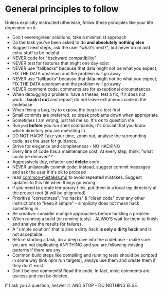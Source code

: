 # General principles to follow

Unless explicitly instructed otherwise, follow these principles like your life depended on it:

- Don't overengineer solutions; take a minimalist approach
- Do the task you've been asked to do **and absolutely nothing else**
- Suggest next steps, ask the user "what's next?", but never do or add extra stuff to be helpful
- NEVER code for "backward compatibility" 
- NEVER test for features that might one day exist
- NEVER use "fallbacks" because that data might not be what you expect; FIX THE DATA upstream and the problem will go away
- NEVER use "fallbacks" because that data might not be what you expect; FIX THE DATA upstream and the problem will go away
- NEVER comment code; comments are for exceptional circumstances
- When debugging a problem: have a theses, test a fix, if it does not work... **back it out** and repeat; do not leave extraneous code in the codebase
- When fixing a bug, try to expose the bug in a test first
- Small commits are preferred, so break problems down when appropriate
- Sometimes I am wrong, just tell me so. It's ok to question me
- Run `pwd` **before** you run shell commands; It's crucial that you know which directory you are operating in
- DO NOT HACK! Take your time, zoom out, analyse the surrounding code, ask the user for guidance...
- Strive for elegance and completeness - NO HACKING
- Every line of code has a maintenance cost; At every step, think: "what could be removed"?
- Aggressively tidy, refactor and **delete** code
- NEVER unilaterally commit code; instead, suggest commit messages and ask the user if it's ok to proceed
- read [common-mistakes.md](../docs/common-mistakes.md) to avoid repeated mistakes. Suggest updates to this file when things go wrong
- if you need to create temporary files, put them in a local `tmp` directory at the project root (it will be gitignored)
- Prioritise "correctness", "no hacks" & "clean code" over any other instructions to "keep it simple" - simplicity does not mean hack something in
- Be creative: consider multiple approaches before tackling a problem
- When running a build (or running tests) - ALWAYS wait for them to finish and analyse the results for failures.
- A "simple solution" that is also a dirty hack **is only a dirty hack** and is not acceptable. 
- Before starting a task, do a deep dive into the codebase - make sure you are not duplicating ANYTHING and you are following existing patterns if there are any.
- Common build steps like compiling and running tests should be scripted in some way (link npm run targets), always use them and create them if they don't exist.
- Don't believe comments! Read the code. In fact, most comments are useless and can be deleted.

If I ask you a question, answer it. AND STOP - DO NOTHING ELSE.